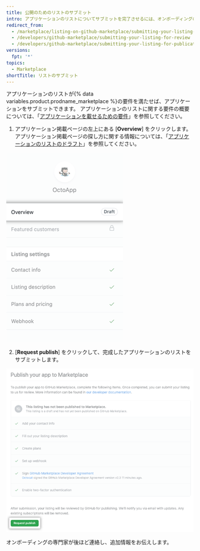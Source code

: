 ```yaml
---
title: 公開のためのリストのサブミット
intro: アプリケーションのリストについてサブミットを完了させるには、オンボーディングの専門家によるレビューをリクエストする必要があります。
redirect_from:
  - /marketplace/listing-on-github-marketplace/submitting-your-listing-for-review
  - /developers/github-marketplace/submitting-your-listing-for-review
  - /developers/github-marketplace/submitting-your-listing-for-publication
versions:
  fpt: '*'
topics:
  - Marketplace
shortTitle: リストのサブミット
---
```


アプリケーションのリストが{% data variables.product.prodname_marketplace %}の要件を満たせば、アプリケーションをサブミットできます。 アプリケーションのリストに関する要件の概要については、「[アプリケーションを載せるための要件](/developers/github-marketplace/requirements-for-listing-an-app)」を参照してください。

1. アプリケーション掲載ページの左上にある [**Overview**] をクリックします。 アプリケーション掲載ページの探し方に関する情報については、「[アプリケーションのリストのドラフト](/developers/github-marketplace/drafting-a-listing-for-your-app)」を参照してください。

  ![Marketplaceのリストのドラフトの概要オプション](/assets/images/marketplace/edit-marketplace-listing-overview.png)

2. [**Request publish**] をクリックして、完成したアプリケーションのリストをサブミットします。

  ![下に提出ボタンの付いた、[Publish your app to Marketplace] チェックリスト](/assets/images/marketplace/publish-your-app-checklist-and-submission.png)

オンボーディングの専門家が後ほど連絡し、追加情報をお伝えします。
